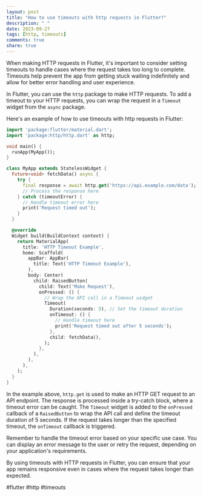 ```yaml
---
layout: post
title: "How to use timeouts with http requests in Flutter?"
description: " "
date: 2023-09-27
tags: [http, timeouts]
comments: true
share: true
---
```


When making HTTP requests in Flutter, it's important to consider setting timeouts to handle cases where the request takes too long to complete. Timeouts help prevent the app from getting stuck waiting indefinitely and allow for better error handling and user experience.

In Flutter, you can use the `http` package to make HTTP requests. To add a timeout to your HTTP requests, you can wrap the request in a `Timeout` widget from the `async` package.

Here's an example of how to use timeouts with http requests in Flutter:

```dart
import 'package:flutter/material.dart';
import 'package:http/http.dart' as http;

void main() {
  runApp(MyApp());
}

class MyApp extends StatelessWidget {
  Future<void> fetchData() async {
    try {
      final response = await http.get('https://api.example.com/data');
      // Process the response here
    } catch (timeoutError) {
      // Handle timeout error here
      print('Request timed out');
    }
  }

  @override
  Widget build(BuildContext context) {
    return MaterialApp(
      title: 'HTTP Timeout Example',
      home: Scaffold(
        appBar: AppBar(
          title: Text('HTTP Timeout Example'),
        ),
        body: Center(
          child: RaisedButton(
            child: Text('Make Request'),
            onPressed: () {
              // Wrap the API call in a Timeout widget
              Timeout(
                Duration(seconds: 5), // Set the timeout duration
                onTimeout: () {
                  // Handle timeout here
                  print('Request timed out after 5 seconds');
                },
                child: fetchData(),
              );
            },
          ),
        ),
      ),
    );
  }
}
```

In the example above, `http.get` is used to make an HTTP GET request to an API endpoint. The response is processed inside a try-catch block, where a timeout error can be caught. The `Timeout` widget is added to the `onPressed` callback of a `RaisedButton` to wrap the API call and define the timeout duration of 5 seconds. If the request takes longer than the specified timeout, the `onTimeout` callback is triggered.

Remember to handle the timeout error based on your specific use case. You can display an error message to the user or retry the request, depending on your application's requirements.

By using timeouts with HTTP requests in Flutter, you can ensure that your app remains responsive even in cases where the request takes longer than expected.

#flutter #http #timeouts